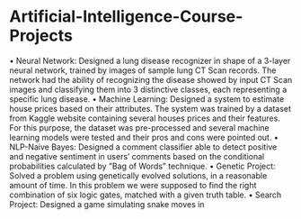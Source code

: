 # Artificial-Intelligence-Course-Projects

• Neural Network: Designed a lung disease recognizer in shape of a 3-layer neural network, trained by images of sample lung CT Scan records. The
network had the ability of recognizing the disease showed by input CT Scan images and classifying them into 3 distinctive classes, each representing
a specific lung disease.
• Machine Learning: Designed a system to estimate house prices based on their attributes. The system was trained by a dataset from Kaggle website
containing several houses prices and their features. For this purpose, the dataset was pre-processed and several machine learning models were
tested and their pros and cons were pointed out.
• NLP-Naive Bayes: Designed a comment classifier able to detect positive and negative sentiment in users’ comments based on the conditional
probabilities calculated by ”Bag of Words” technique.
• Genetic Project: Solved a problem using genetically evolved solutions, in a reasonable amount of time. In this problem we were supposed to find
the right combination of six logic gates, matched with a given truth table.
• Search Project: Designed a game simulating snake moves in
